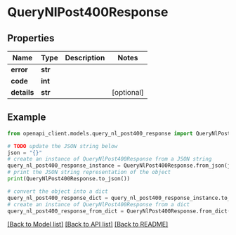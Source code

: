 # QueryNlPost400Response


## Properties

Name | Type | Description | Notes
------------ | ------------- | ------------- | -------------
**error** | **str** |  | 
**code** | **int** |  | 
**details** | **str** |  | [optional] 

## Example

```python
from openapi_client.models.query_nl_post400_response import QueryNlPost400Response

# TODO update the JSON string below
json = "{}"
# create an instance of QueryNlPost400Response from a JSON string
query_nl_post400_response_instance = QueryNlPost400Response.from_json(json)
# print the JSON string representation of the object
print(QueryNlPost400Response.to_json())

# convert the object into a dict
query_nl_post400_response_dict = query_nl_post400_response_instance.to_dict()
# create an instance of QueryNlPost400Response from a dict
query_nl_post400_response_from_dict = QueryNlPost400Response.from_dict(query_nl_post400_response_dict)
```
[[Back to Model list]](../README.md#documentation-for-models) [[Back to API list]](../README.md#documentation-for-api-endpoints) [[Back to README]](../README.md)


